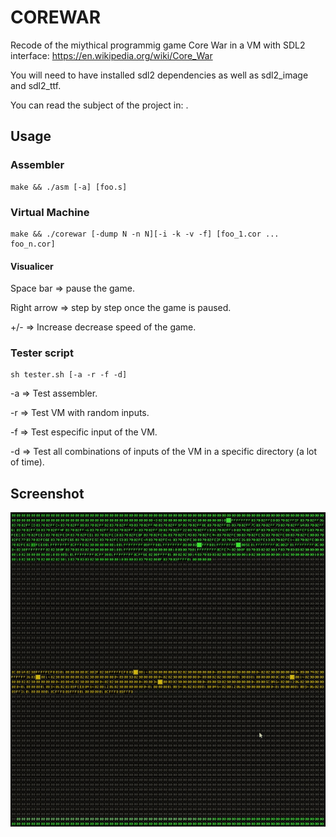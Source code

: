 # COREWAR

Recode of the miythical programmig game Core War in a VM with SDL2 interface: https://en.wikipedia.org/wiki/Core_War

You will need to have installed sdl2 dependencies as well as sdl2_image and sdl2_ttf.

You can read the subject of the project in: .

## Usage

### Assembler
```
make && ./asm [-a] [foo.s]
```
### Virtual Machine

```
make && ./corewar [-dump N -n N][-i -k -v -f] [foo_1.cor ... foo_n.cor]
```
#### Visualicer
Space bar => pause the game.

Right arrow => step by step once the game is paused.

+/- => Increase decrease speed of the game.

### Tester script

```
sh tester.sh [-a -r -f -d]
```
-a => Test assembler.

-r => Test VM with random inputs.

-f => Test especific input of the VM.

-d => Test all combinations of inputs of the VM in a specific directory (a lot of time).

## Screenshot
![alt text](https://github.com/latiagertrutis/corewar/blob/master/images/ezgif.com-video-to-gif.gif)